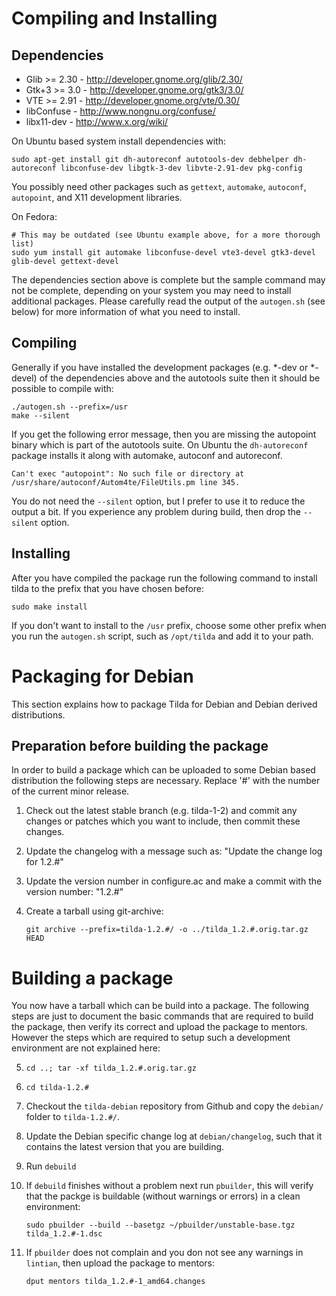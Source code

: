 # Compiling and Installing

## Dependencies

 * Glib >= 2.30 - http://developer.gnome.org/glib/2.30/
 * Gtk+3 >= 3.0 - http://developer.gnome.org/gtk3/3.0/
 * VTE >= 2.91 - http://developer.gnome.org/vte/0.30/
 * libConfuse - http://www.nongnu.org/confuse/
 * libx11-dev - http://www.x.org/wiki/

On Ubuntu based system install dependencies with:

    sudo apt-get install git dh-autoreconf autotools-dev debhelper dh-autoreconf libconfuse-dev libgtk-3-dev libvte-2.91-dev pkg-config

You possibly need other packages such as `gettext`, `automake`, `autoconf`, `autopoint`, and X11 development libraries.

On Fedora:

    # This may be outdated (see Ubuntu example above, for a more thorough list)
    sudo yum install git automake libconfuse-devel vte3-devel gtk3-devel glib-devel gettext-devel

The dependencies section above is complete but the sample command may not be complete, depending on your system you may need to
install additional packages. Please carefully read the output of the `autogen.sh` (see below) for more information of what
you need to install.

## Compiling

Generally if you have installed the development packages (e.g. *-dev or *-devel) of
the dependencies above and the autotools suite then it should be possible to compile with:

    ./autogen.sh --prefix=/usr
    make --silent

If you get the following error message, then you are missing the autopoint binary which is part of the autotools suite. On Ubuntu the
`dh-autoreconf` package installs it along with automake, autoconf and autoreconf.

    Can't exec "autopoint": No such file or directory at /usr/share/autoconf/Autom4te/FileUtils.pm line 345.

You do not need the `--silent` option, but I prefer to use it to reduce the output a bit. If you experience any problem during build,
then drop the `--silent` option.

## Installing

After you have compiled the package run the following command to install tilda to the prefix that you have chosen
before:

    sudo make install

If you don't want to install to the `/usr` prefix, choose some other prefix when you run the `autogen.sh` script,
such as `/opt/tilda` and add it to your path.

# Packaging for Debian

This section explains how to package Tilda for Debian and Debian derived distributions.

## Preparation before building the package

In order to build a package which can be uploaded to some
Debian based distribution the following steps are necessary.
Replace '#' with the number of the current minor release.

 1. Check out the latest stable branch (e.g. tilda-1-2)
   and commit any changes or patches which you want to include,
   then commit these changes.
 2. Update the changelog with a message such as:
       "Update the change log for 1.2.#"
 3. Update the version number in configure.ac and make
   a commit with the version number:
       "1.2.#"
 4. Create a tarball using git-archive:

        git archive --prefix=tilda-1.2.#/ -o ../tilda_1.2.#.orig.tar.gz HEAD

# Building a package

You now have a tarball which can be build into a package. The following steps
are just to document the basic commands that are required to build the package,
then verify its correct and upload the package to mentors. However the steps which
are required to setup such a development environment are not explained here:

 5. `cd ..; tar -xf tilda_1.2.#.orig.tar.gz`
 6. `cd tilda-1.2.#`
 7. Checkout the `tilda-debian` repository from Github and copy the `debian/` folder
    to `tilda-1.2.#/`.
 8. Update the Debian specific change log at `debian/changelog`, such that it contains the latest version that you are building.
 9. Run `debuild`
10. If `debuild` finishes without a problem next run `pbuilder`, this will verify that
    the packge is buildable (without warnings or errors) in a clean environment:

        sudo pbuilder --build --basetgz ~/pbuilder/unstable-base.tgz tilda_1.2.#-1.dsc

11. If `pbuilder` does not complain and you don not see any warnings in `lintian`, then
    upload the package to mentors:

        dput mentors tilda_1.2.#-1_amd64.changes
